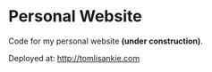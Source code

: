 # Personal Website
Code for my personal website **(under construction)**.

Deployed at: http://tomlisankie.com
